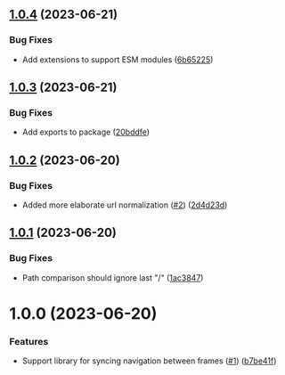 ## [1.0.4](https://github.com/kapetacom/sdk-web-microfrontend-frame/compare/v1.0.3...v1.0.4) (2023-06-21)


### Bug Fixes

* Add extensions to support ESM modules ([6b65225](https://github.com/kapetacom/sdk-web-microfrontend-frame/commit/6b652250153edef1aec22dac9ed41467da797100))

## [1.0.3](https://github.com/kapetacom/sdk-web-microfrontend-frame/compare/v1.0.2...v1.0.3) (2023-06-21)


### Bug Fixes

* Add exports to package ([20bddfe](https://github.com/kapetacom/sdk-web-microfrontend-frame/commit/20bddfeb2bf9e0bdab9f13808176aaaed18132bf))

## [1.0.2](https://github.com/kapetacom/sdk-web-microfrontend-frame/compare/v1.0.1...v1.0.2) (2023-06-20)


### Bug Fixes

* Added more elaborate url normalization ([#2](https://github.com/kapetacom/sdk-web-microfrontend-frame/issues/2)) ([2d4d23d](https://github.com/kapetacom/sdk-web-microfrontend-frame/commit/2d4d23d3b60640e92510749632761e0bf5a5f1ff))

## [1.0.1](https://github.com/kapetacom/sdk-web-microfrontend-frame/compare/v1.0.0...v1.0.1) (2023-06-20)


### Bug Fixes

* Path comparison should ignore last "/" ([1ac3847](https://github.com/kapetacom/sdk-web-microfrontend-frame/commit/1ac3847326957fea728befc7758ba3639f6a37b1))

# 1.0.0 (2023-06-20)


### Features

* Support library for syncing navigation between frames ([#1](https://github.com/kapetacom/sdk-web-microfrontend-frame/issues/1)) ([b7be41f](https://github.com/kapetacom/sdk-web-microfrontend-frame/commit/b7be41f876db393887be4dd9f16291c02ba21e74))
